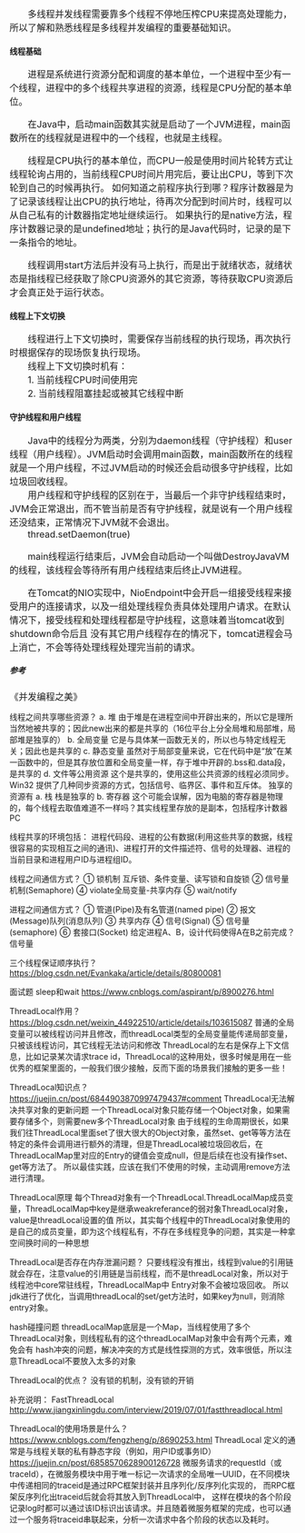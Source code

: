 <font size="3">
&emsp;&emsp;多线程并发线程需要靠多个线程不停地压榨CPU来提高处理能力，所以了解和熟悉线程是多线程并发编程的重要基础知识。<br>
</font>

#### 线程基础
<font size="3">
&emsp;&emsp;进程是系统进行资源分配和调度的基本单位，一个进程中至少有一个线程，进程中的多个线程共享进程的资源，线程是CPU分配的基本单位。<br>

&emsp;&emsp;在Java中，启动main函数其实就是启动了一个JVM进程，main函数所在的线程就是进程中的一个线程，也就是主线程。<br>

&emsp;&emsp;线程是CPU执行的基本单位，而CPU一般是使用时间片轮转方式让线程轮询占用的，当前线程CPU时间片用完后，要让出CPU，等到下次轮到自己的时候再执行。
如何知道之前程序执行到哪？程序计数器是为了记录该线程让出CPU的执行地址，待再次分配到时间片时，线程可以从自己私有的计数器指定地址继续运行。
如果执行的是native方法，程序计数器记录的是undefined地址；执行的是Java代码时，记录的是下一条指令的地址。<br>

&emsp;&emsp;线程调用start方法后并没有马上执行，而是出于就绪状态，就绪状态是指线程已经获取了除CPU资源外的其它资源，等待获取CPU资源后才会真正处于运行状态。
</font>

#### 线程上下文切换
<font size="3">
&emsp;&emsp;线程进行上下文切换时，需要保存当前线程的执行现场，再次执行时根据保存的现场恢复执行现场。<br>
&emsp;&emsp;线程上下文切换时机有：<br>
&emsp;&emsp;1. 当前线程CPU时间使用完<br>
&emsp;&emsp;2. 当前线程阻塞挂起或被其它线程中断<br>
</font>

#### 守护线程和用户线程
<font size="3">
&emsp;&emsp;Java中的线程分为两类，分别为daemon线程（守护线程）和user线程（用户线程）。JVM启动时会调用main函数，main函数所在的线程就是一个用户线程，不过JVM启动的时候还会启动很多守护线程，比如垃圾回收线程。<br>
&emsp;&emsp;用户线程和守护线程的区别在于，当最后一个非守护线程结束时，JVM会正常退出，而不管当前是否有守护线程，就是说有一个用户线程还没结束，正常情况下JVM就不会退出。<br>

<font size="3">
&emsp;&emsp;thread.setDaemon(true)<br>
</font>

&emsp;&emsp;main线程运行结束后，JVM会自动启动一个叫做DestroyJavaVM的线程，该线程会等待所有用户线程结束后终止JVM进程。<br>

&emsp;&emsp;在Tomcat的NIO实现中，NioEndpoint中会开启一组接受线程来接受用户的连接请求，以及一组处理线程负责具体处理用户请求。在默认情况下，接受线程和处理线程都是守护线程，这意味着当tomcat收到shutdown命令后且
没有其它用户线程存在的情况下，tomcat进程会马上消亡，不会等待处理线程处理完当前的请求。
</font>

##### 参考
<font size="3">
《并发编程之美》
</font>

线程之间共享哪些资源？
a. 堆  由于堆是在进程空间中开辟出来的，所以它是理所当然地被共享的；因此new出来的都是共享的（16位平台上分全局堆和局部堆，局部堆是独享的）
b. 全局变量 它是与具体某一函数无关的，所以也与特定线程无关；因此也是共享的
c. 静态变量 虽然对于局部变量来说，它在代码中是“放”在某一函数中的，但是其存放位置和全局变量一样，存于堆中开辟的.bss和.data段，是共享的
d. 文件等公用资源  这个是共享的，使用这些公共资源的线程必须同步。Win32 提供了几种同步资源的方式，包括信号、临界区、事件和互斥体。
独享的资源有
a. 栈 栈是独享的
b. 寄存器  这个可能会误解，因为电脑的寄存器是物理的，每个线程去取值难道不一样吗？其实线程里存放的是副本，包括程序计数器PC

线程共享的环境包括：
进程代码段、进程的公有数据(利用这些共享的数据，线程很容易的实现相互之间的通讯)、进程打开的文件描述符、信号的处理器、进程的当前目录和进程用户ID与进程组ID。
 
线程之间通信方式？
① 锁机制  互斥锁、条件变量、读写锁和自旋锁 
② 信号量机制(Semaphore)
④ violate全局变量-共享内存
⑤ wait/notify

进程之间通信方式？
① 管道(Pipe)及有名管道(named pipe)
② 报文(Message)队列(消息队列)
③ 共享内存
④ 信号(Signal)
⑤ 信号量(semaphore)
⑥ 套接口(Socket)
给定进程A、B，设计代码使得A在B之前完成？ 信号量

三个线程保证顺序执行？ https://blog.csdn.net/Evankaka/article/details/80800081

面试题  sleep和wait  https://www.cnblogs.com/aspirant/p/8900276.html

ThreadLocal作用？
https://blog.csdn.net/weixin_44922510/article/details/103615087
普通的全局变量可以被线程访问并且修改，而threadLocal类型的全局变量能传递局部变量，只被该线程访问，其它线程无法访问和修改
ThreadLocal的左右是保存上下文信息，比如记录某次请求trace id，ThreadLocal的这种用处，很多时候是用在一些优秀的框架里面的，一般我们很少接触，反而下面的场景我们接触的更多一些！

ThreadLocal知识点？
https://juejin.cn/post/6844903870997479437#comment
ThreadLocal无法解决共享对象的更新问题
一个ThreadLocal对象只能存储一个Object对象，如果需要存储多个，则需要new多个ThreadLocal对象
由于线程的生命周期很长，如果我们往ThreadLocal里面set了很大很大的Object对象，虽然set、get等等方法在特定的条件会调用进行额外的清理，但是ThreadLocal被垃圾回收后，在ThreadLocalMap里对应的Entry的键值会变成null，但是后续在也没有操作set、get等方法了。
所以最佳实践，应该在我们不使用的时候，主动调用remove方法进行清理。

ThreadLocal原理
每个Thread对象有一个ThreadLocal.ThreadLocalMap成员变量，ThreadLocalMap中key是继承weakreferance的弱对象ThreadLocal对象，value是threadLocal设置的值
所以，其实每个线程中的ThreadLocal对象使用的是自己的成员变量，即为这个线程私有，不存在多线程竞争的问题，其实是一种拿空间换时间的一种思想

ThreadLocal是否存在内存泄漏问题？
只要线程没有推出，线程到value的引用链就会存在，注意value的引用链是当前线程，而不是threadLocal对象，所以对于线程池中core常驻线程，ThreadLocalMap中
Entry<value>对象不会被垃圾回收。
所以jdk进行了优化，当调用threadLocal的set/get方法时，如果key为null，则消除entry对象。

hash碰撞问题
threadLocalMap底层是一个Map，当线程使用了多个ThreadLocal对象，则线程私有的这个threadLocalMap对象中会有两个元素，难免会有
hash冲突的问题，解决冲突的方式是线性探测的方式，效率很低，所以注意ThreadLocal不要放入太多的对象

ThreadLocal的优点？
没有锁的机制，没有锁的开销

补充说明：  FastThreadLocal http://www.jiangxinlingdu.com/interview/2019/07/01/fastthreadlocal.html

ThreadLocal的使用场景是什么？
https://www.cnblogs.com/fengzheng/p/8690253.html
ThreadLocal 定义的通常是与线程关联的私有静态字段（例如，用户ID或事务ID）
https://juejin.cn/post/6858570628900126728
微服务请求的requestId（或traceId），在微服务模块中用于唯一标记一次请求的全局唯一UUID，在不同模块中传递相同的traceid是通过RPC框架封装并且序列化/反序列化实现的， 而RPC框架反序列化出traceid后就会将其放入到ThreadLocal中，
这样在模块的各个阶段记录log时都可以通过该ID标识出该请求。并且随着微服务框架的完成，也可以通过一个服务将traceid串联起来，分析一次请求中各个阶段的状态以及耗时。 
